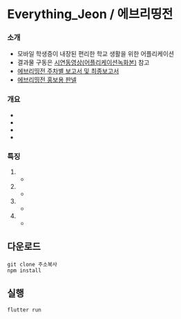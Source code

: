 # Everything_Jeon / 에브리띵전

### 소개
- 모바일 학생증이 내장된 편리한 학교 생활을 위한 어플리케이션
- 결과물 구동은 [시연동영상(어플리케이션녹화본)](/etc/에브리띵전_앱동영상.mp4) 참고
- [에브리띵전 주차별 보고서 및 최종보고서](/etc/.hwp)
- [에브리띵전 홍보용 판넬](/etc/에브리띵전_판넬.jpg) 

### 개요
- 
- 
- 
- 

### 특징
1. 
    - 
2. 
    - 
3. 
    - 
4. 
    - 

## 다운로드

```
git clone 주소복사
npm install
```

## 실행
```
flutter run
```
